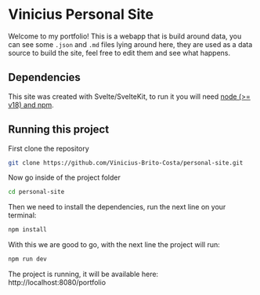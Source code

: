# Vinicius Personal Site

Welcome to my portfolio! This is a webapp that is build around data, you can see some ```.json``` and ```.md``` files lying around here, they are used as a data source to build the site, feel free to edit them and see what happens.

## Dependencies

This site was created with Svelte/SvelteKit, to run it you will need [node (>= v18) and npm](https://nodejs.org/en).

## Running this project

First clone the repository
```bash
git clone https://github.com/Vinicius-Brito-Costa/personal-site.git
```
Now go inside of the project folder
```bash
cd personal-site
```

Then we need to install the dependencies, run the next line on your terminal:

```bash
npm install
```

With this we are good to go, with the next line the project will run:

```bash
npm run dev
```

The project is running, it will be available here: http://localhost:8080/portfolio
